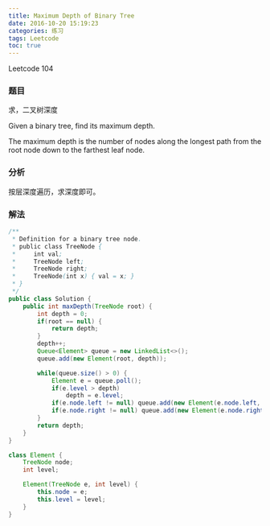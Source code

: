 ```yaml
---
title: Maximum Depth of Binary Tree
date: 2016-10-20 15:19:23
categories: 练习
tags: Leetcode
toc: true
---
```


Leetcode 104

### 题目

求，二叉树深度

Given a binary tree, find its maximum depth.

The maximum depth is the number of nodes along the longest path from the root node down to the farthest leaf node.

### 分析

按层深度遍历，求深度即可。

### 解法

```java
/**
 * Definition for a binary tree node.
 * public class TreeNode {
 *     int val;
 *     TreeNode left;
 *     TreeNode right;
 *     TreeNode(int x) { val = x; }
 * }
 */
public class Solution {
    public int maxDepth(TreeNode root) {
        int depth = 0;
        if(root == null) {
            return depth;
        }
        depth++;
        Queue<Element> queue = new LinkedList<>();
        queue.add(new Element(root, depth));

        while(queue.size() > 0) {
            Element e = queue.poll();
            if(e.level > depth)
                depth = e.level;
            if(e.node.left != null) queue.add(new Element(e.node.left, e.level + 1));
            if(e.node.right != null) queue.add(new Element(e.node.right, e.level + 1));
        }
        return depth;
    }
}

class Element {
    TreeNode node;
    int level;

    Element(TreeNode e, int level) {
        this.node = e;
        this.level = level;
    }
}
```
